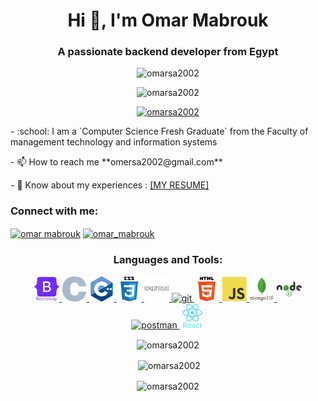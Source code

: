 <h1 align="center">Hi 👋, I'm Omar Mabrouk</h1>
<h3 align="center">A passionate backend developer from Egypt</h3>

<div align="center">
    <img src="https://user-images.githubusercontent.com/63050133/156676671-d5b2e362-97d4-4404-9447-dd71ddfea82f.gif" alt="omarsa2002" />
</div>

<p align="center"> 
    <img src="https://komarev.com/ghpvc/?username=omarsa2002&label=Profile%20views&color=0e75b6&style=flat" alt="omarsa2002" /> 
    <!-- <a target="_blank" rel="noopener noreferrer nofollow" href="https://camo.githubusercontent.com/e37631e5798078cabcb2999a76d6d4fd2c7dd1ba8eae18237174e64928c82ca3/68747470733a2f2f696d672e736869656c64732e696f2f6769746875622f666f6c6c6f776572732f6d616e617273686168696e34383f6c6162656c3d466f6c6c6f77657273"><img src="https://camo.githubusercontent.com/e37631e5798078cabcb2999a76d6d4fd2c7dd1ba8eae18237174e64928c82ca3/68747470733a2f2f696d672e736869656c64732e696f2f6769746875622f666f6c6c6f776572732f6d616e617273686168696e34383f6c6162656c3d466f6c6c6f77657273" alt="omarsa2002" data-canonical-src="https://img.shields.io/github/followers/omarsa2002=Followers" style="max-width: 100%;"></a> -->
</p>

<p align="center"> <a href="https://github.com/ryo-ma/github-profile-trophy"><img src="https://github-profile-trophy.vercel.app/?username=omarsa2002" alt="omarsa2002" /></a> </p>


<p>- :school: I am a `Computer Science Fresh Graduate` from the Faculty of  management technology and information systems</p>
<p>- 📫 How to reach me **omersa2002@gmail.com**</p>
<p>- 📄 Know about my experiences : <a href="https://drive.google.com/file/d/1MtpymUPrJb3ExekMkCPmP6Cwe8pcmtiQ/view?usp=sharing">[MY RESUME]</a></p>

<h3 align="left">Connect with me:</h3>
<p align="left">
<a href="https://linkedin.com/in/omar mabrouk" target="blank"><img align="center" src="https://raw.githubusercontent.com/rahuldkjain/github-profile-readme-generator/master/src/images/icons/Social/linked-in-alt.svg" alt="omar mabrouk" height="30" width="40" /></a>
<a href="https://codeforces.com/profile/omar_mabrouk" target="blank"><img align="center" src="https://raw.githubusercontent.com/rahuldkjain/github-profile-readme-generator/master/src/images/icons/Social/codeforces.svg" alt="omar_mabrouk" height="30" width="40" /></a>
</p>

<h3 align="center">Languages and Tools:</h3>
<p align="center"> 
    <a href="https://getbootstrap.com" target="_blank" rel="noreferrer"> 
        <img src="https://raw.githubusercontent.com/devicons/devicon/master/icons/bootstrap/bootstrap-plain-wordmark.svg" alt="bootstrap" width="40" height="40"/> </a> 
    <a href="https://www.cprogramming.com/" target="_blank" rel="noreferrer"> 
        <img src="https://raw.githubusercontent.com/devicons/devicon/master/icons/c/c-original.svg" alt="c" width="40" height="40"/> </a> 
    <a href="https://www.w3schools.com/cpp/" target="_blank" rel="noreferrer"> 
        <img src="https://raw.githubusercontent.com/devicons/devicon/master/icons/cplusplus/cplusplus-original.svg" alt="cplusplus" width="40" height="40"/> </a> 
    <a href="https://www.w3schools.com/css/" target="_blank" rel="noreferrer"> 
        <img src="https://raw.githubusercontent.com/devicons/devicon/master/icons/css3/css3-original-wordmark.svg" alt="css3" width="40" height="40"/> </a> 
    <a href="https://expressjs.com" target="_blank" rel="noreferrer"> 
        <img src="https://raw.githubusercontent.com/devicons/devicon/master/icons/express/express-original-wordmark.svg" alt="express" width="40" height="40"/> </a> 
    <a href="https://git-scm.com/" target="_blank" rel="noreferrer"> 
        <img src="https://www.vectorlogo.zone/logos/git-scm/git-scm-icon.svg" alt="git" width="40" height="40"/> </a> 
    <a href="https://www.w3.org/html/" target="_blank" rel="noreferrer"> 
        <img src="https://raw.githubusercontent.com/devicons/devicon/master/icons/html5/html5-original-wordmark.svg" alt="html5" width="40" height="40"/> </a> 
    <a href="https://developer.mozilla.org/en-US/docs/Web/JavaScript" target="_blank" rel="noreferrer"> 
        <img src="https://raw.githubusercontent.com/devicons/devicon/master/icons/javascript/javascript-original.svg" alt="javascript" width="40" height="40"/> </a> 
    <a href="https://www.mongodb.com/" target="_blank" rel="noreferrer"> 
        <img src="https://raw.githubusercontent.com/devicons/devicon/master/icons/mongodb/mongodb-original-wordmark.svg" alt="mongodb" width="40" height="40"/> </a> 
    <a href="https://nodejs.org" target="_blank" rel="noreferrer"> 
        <img src="https://raw.githubusercontent.com/devicons/devicon/master/icons/nodejs/nodejs-original-wordmark.svg" alt="nodejs" width="40" height="40"/> </a> 
    <a href="https://postman.com" target="_blank" rel="noreferrer"> 
        <img src="https://www.vectorlogo.zone/logos/getpostman/getpostman-icon.svg" alt="postman" width="40" height="40"/> </a> 
    <a href="https://reactjs.org/" target="_blank" rel="noreferrer">
        <img src="https://raw.githubusercontent.com/devicons/devicon/master/icons/react/react-original-wordmark.svg" alt="react" width="40" height="40"/> </a> 
</p>

<p align="center"><img align="center" src="https://github-readme-stats.vercel.app/api/top-langs?username=omarsa2002&show_icons=true&locale=en&layout=compact" alt="omarsa2002" /></p>

<p align="center">&nbsp;<img align="center" src="https://github-readme-stats.vercel.app/api?username=omarsa2002&show_icons=true&locale=en" alt="omarsa2002" /></p>

<p align="center"><img align="center" src="https://github-readme-streak-stats.herokuapp.com/?user=omarsa2002&" alt="omarsa2002" /></p>

<!---
Omarsa2002/Omarsa2002 is a ✨ special ✨ repository because its `README.md` (this file) appears on your GitHub profile.
You can click the Preview link to take a look at your changes.
--->
